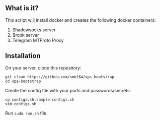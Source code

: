 ## What is it?
This script will install docker and creates the following docker containers:

1. Shadowsocks server
2. Brook server
3. Telegram MTProto Proxy 


## Installation
On your server, clone this repository:

    git clone https://github.com/smbl64/vps-bootstrap
    cd vps-bootstrap
     
Create the config file with your ports and passwords/secrets:

    cp configs.sh.sample configs.sh
    vim configs.sh

Run `sudo run.sh` file.
